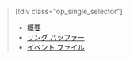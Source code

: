 > [!div class="op_single_selector"]
> * [概要](../articles/sql-database/sql-database-xevent-db-diff-from-svr.md)
> * [リング バッファー](../articles/sql-database/sql-database-xevent-code-ring-buffer.md)
> * [イベント ファイル](../articles/sql-database/sql-database-xevent-code-event-file.md)
> 
> 



<!--HONumber=Nov16_HO3-->


